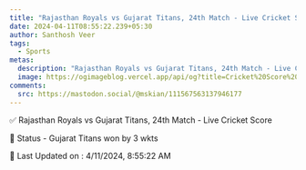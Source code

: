 ```yaml
---
title: "Rajasthan Royals vs Gujarat Titans, 24th Match - Live Cricket Score"
date: 2024-04-11T08:55:22.239+05:30
author: Santhosh Veer
tags:
  - Sports
metas:
  description: "Rajasthan Royals vs Gujarat Titans, 24th Match - Live Cricket Score - Gujarat Titans won by 3 wkts"
  image: https://ogimageblog.vercel.app/api/og?title=Cricket%20Score%20%F0%9F%8F%8F
comments:
  src: https://mastodon.social/@mskian/111567563137946177
---
```


✅ Rajasthan Royals vs Gujarat Titans, 24th Match - Live Cricket Score

📑 Status - Gujarat Titans won by 3 wkts

<!--more-->

📝 Last Updated on : 4/11/2024, 8:55:22 AM
